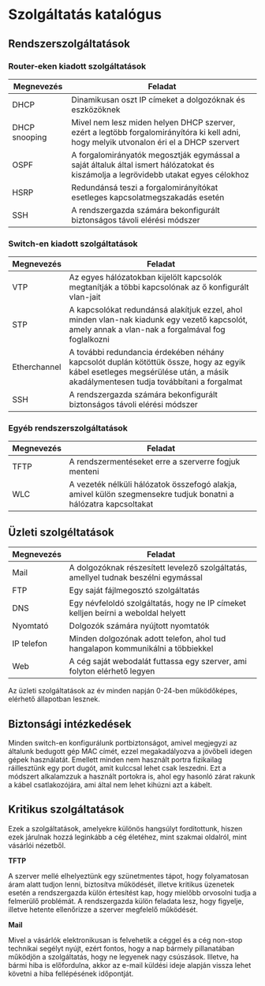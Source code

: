 # Szolgáltatás katalógus

## Rendszerszolgáltatások

### Router-eken kiadott szolgáltatások
|Megnevezés|Feladat|
|-|-|
| DHCP | Dinamikusan oszt IP címeket a dolgozóknak és eszközöknek |
| DHCP snooping | Mivel nem lesz miden helyen DHCP szerver, ezért a legtöbb forgalomirányítóra ki kell adni, hogy melyik utvonalon éri el a DHCP szervert |
| OSPF | A forgalomirányatók megosztják egymással a saját általuk által ismert hálózatokat és kiszámolja a legrövidebb utakat egyes célokhoz |
| HSRP | Redundánsá teszi a forgalomirányítókat esetleges kapcsolatmegszakadás esetén |
| SSH | A rendszergazda számára bekonfigurált biztonságos távoli elérési módszer |

### Switch-en kiadott szolgáltatások
| Megnevezés | Feladat |
|-|-|
| VTP | Az egyes hálózatokban kijelölt kapcsolók megtanítják a többi kapcsolónak az ő konfigurált vlan-jait | 
| STP | A kapcsolókat redundánsá alakítjuk ezzel, ahol minden vlan-nak kiadunk egy vezető kapcsolót, amely annak a vlan-nak a forgalmával fog foglalkozni |
| Etherchannel | A további redundancia érdekében néhány kapcsolót duplán kötöttük össze, hogy az egyik kábel esetleges megsérülése után, a másik akadálymentesen tudja továbbítani a forgalmat |
| SSH | A rendszergazda számára bekonfigurált biztonságos távoli elérési módszer |

### Egyéb rendszerszolgáltatások
| Megnevezés | Feladat |
|-|-|
| TFTP | A rendszermentéseket erre a szerverre fogjuk menteni |
| WLC | A vezeték nélküli hálózatok összefogó alakja, amivel külön szegmensekre tudjuk bonatni a hálózatra kapcsoltakat |

## Üzleti szolgéltatások
| Megnevezés | Feladat |
|-|-|
| Mail | A dolgozóknak részesített levelező szolgáltatás, amellyel tudnak beszélni egymással |
| FTP | Egy saját fájlmegosztó szolgáltatás |
| DNS | Egy névfeloldó szolgáltatás, hogy ne IP címeket kelljen beírni a weboldal helyett |
| Nyomtató | Dolgozók számára nyújtott nyomtatók |
| IP telefon | Minden dolgozónak adott telefon, ahol tud hangalapon kommunikálni a többiekkel |
| Web | A cég saját webodalát futtassa egy szerver, ami folyton elérhető legyen |

Az üzleti szolgáltatások az év minden napján 0-24-ben működőképes, elérhető állapotban lesznek.

## Biztonsági intézkedések

Minden switch-en konfigurálunk portbiztonságot, amivel megjegyzi az általunk bedugott gép MAC címét, ezzel megakadályozva a jövőbeli idegen gépek használatát. Emellett minden nem használt portra fizikailag ráillesztünk egy port dugót, amit kulccsal lehet csak leszedni. Ezt a módszert alkalamzzuk a használt portokra is, ahol egy hasonló zárat rakunk a kábel csatlakozójára, ami által nem lehet kihúzni azt a kábelt.

## Kritikus szolgáltatások
Ezek a szolgáltatások, amelyekre különös hangsúlyt fordítottunk, hiszen ezek járulnak hozzá leginkább a cég életéhez, mint szakmai oldalról, mint vásárlói nézetből.

**TFTP**

A szerver mellé elhelyeztünk egy szünetmentes tápot, hogy folyamatosan áram alatt tudjon lenni, biztosítva működését, illetve kritikus üzenetek esetén a rendszergazda külön értesítést kap, hogy mielőbb orvosolni tudja a felmerülő problémát.
A rendszergazda külön feladata lesz, hogy figyelje, illetve hetente ellenőrizze a szerver megfelelő működését.

**Mail**

Mivel a vásárlók elektronikusan is felvehetik a céggel és a cég non-stop technikai segélyt nyújt, ezért fontos, hogy a nap bármely pillanatában működjön a szolgáltatás, hogy ne legyenek nagy csúszások. Illetve, ha bármi hiba is előfordulna, akkor az e-mail küldési ideje alapján vissza lehet követni a hiba fellépésének időpontját.
